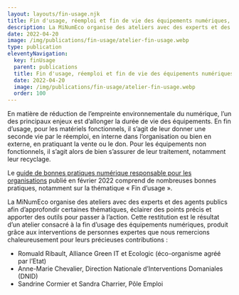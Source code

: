 ```yaml
---
layout: layouts/fin-usage.njk
title: Fin d'usage, réemploi et fin de vie des équipements numériques, en pratique
description: La MiNumEco organise des ateliers avec des experts et des agents publics afin d’approfondir certaines thématiques, éclairer des points précis et apporter des outils pour passer à l’action. Cette restitution est le résultat d’un atelier consacré à la fin d’usage des équipements numériques, produit grâce aux interventions de personnes expertes.
date: 2022-04-20
image: /img/publications/fin-usage/atelier-fin-usage.webp
type: publication
eleventyNavigation:
  key: finUsage
  parent: publications
  title: Fin d'usage, réemploi et fin de vie des équipements numériques, en pratique
  date: 2022-04-20
  image: /img/publications/fin-usage/atelier-fin-usage.webp
  order: 100
---
```


En matière de réduction de l’empreinte environnementale du numérique, l’un des principaux enjeux est d’allonger la durée de vie des équipements. En fin d’usage, pour les matériels fonctionnels, il s’agit de leur donner une seconde vie par le réemploi, en interne dans l’organisation ou bien en externe, en pratiquant la vente ou le don. Pour les équipements non fonctionnels, il s’agit alors de bien s’assurer de leur traitement, notamment leur recyclage.

Le [guide de bonnes pratiques numérique responsable pour les organisations](https://ecoresponsable.numerique.gouv.fr/publications/bonnes-pratiques/bonnes-pratiques/) publié en février 2022 comprend de nombreuses bonnes pratiques, notamment sur la thématique « Fin d’usage ».

La MiNumEco organise des ateliers avec des experts et des agents publics afin d’approfondir certaines thématiques, éclairer des points précis et apporter des outils pour passer à l’action. Cette restitution est le résultat d’un atelier consacré à la fin d’usage des équipements numériques, produit grâce aux interventions de personnes expertes que nous remercions chaleureusement pour leurs précieuses contributions : 

*	Romuald Ribault, Alliance Green IT et Ecologic (éco-organisme agréé par l’Etat)
*	Anne-Marie Chevalier, Direction Nationale d’Interventions Domaniales (DNID)
*	Sandrine Cormier et Sandra Charrier, Pôle Emploi
